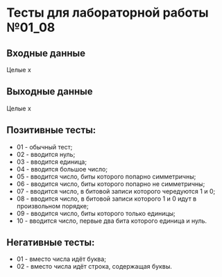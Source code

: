 # Тесты для лабораторной работы №01_08

## Входные данные
Целые x

## Выходные данные
Целые x

## Позитивные тесты:
- 01 - обычный тест;
- 02 - вводится нуль;
- 03 - вводится единица;
- 04 - вводится большое число;
- 05 - вводится число, биты которого попарно симметричны;
- 06 - вводится число, биты которого попарно не симметричны;
- 07 - вводится число, в битовой записи которого чередуются 1 и 0;
- 08 - вводится число, в битовой записи которого 1 и 0 идут в произвольном порядке;
- 09 - вводится число, биты которого только единицы;
- 10 - вводится число, первые два бита которого единица и нуль.

## Негативные тесты:
- 01 - вместо числа идёт буква;
- 02 - вместо числа идёт строка, содержащая буквы.
